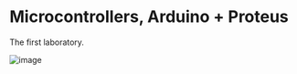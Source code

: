 # Microcontrollers, Arduino + Proteus

The first laboratory.

![image](https://user-images.githubusercontent.com/57871748/137081966-337595cd-7b1c-47c7-ab66-2e59b6f1669a.png)
